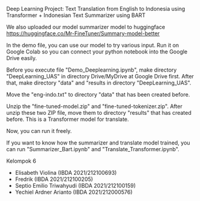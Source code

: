 Deep Learning Project: Text Translation from English to Indonesia using Transformer + Indonesian Text Summarizer using BART

We also uploaded our model summarizer model to huggingface
https://huggingface.co/Mr-FineTuner/Summary-model-better

In the demo file, you can use our model to try various input. Run it on Google Colab so you can connect your python notebook into the Google Drive easily.

Before you execute file "Demo_Deeplearning.ipynb", make directory "DeepLearning_UAS" in directory Drive/MyDrive at Google Drive first. After that, make directory "data" and "results in directory "DeepLearning_UAS".

Move the "eng-indo.txt" to directory "data" that has been created before.

Unzip the "fine-tuned-model.zip" and "fine-tuned-tokenizer.zip". After unzip these two ZIP file, move them to directory "results" that has created before. This is a Transformer model for translate.

Now, you can run it freely.

If you want to know how the summarizer and translate model trained, you can run "Summarizer_Bart.ipynb" and "Translate_Transformer.ipynb".

Kelompok 6
- Elisabeth Violina (IBDA 2021/212100693)
- Fredrik (IBDA 2021/212100205)
- Septio Emilio Triwahyudi (IBDA 2021/212100159)
- Yechiel Ardner Arianto (IBDA 2021/212000576)
